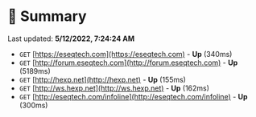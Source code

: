 # 📖 Summary
Last updated: **5/12/2022, 7:24:24 AM**

- `GET` [https://eseqtech.com](https://eseqtech.com) - **Up** (340ms)
- `GET` [http://forum.eseqtech.com](http://forum.eseqtech.com) - **Up** (5189ms)
- `GET` [http://hexp.net](http://hexp.net) - **Up** (155ms)
- `GET` [http://ws.hexp.net](http://ws.hexp.net) - **Up** (162ms)
- `GET` [http://eseqtech.com/infoline](http://eseqtech.com/infoline) - **Up** (300ms)
